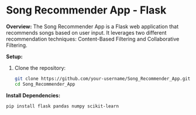 # Song Recommender App - Flask

**Overview:**
The Song Recommender App is a Flask web application that recommends songs based on user input. It leverages two different recommendation techniques: Content-Based Filtering and Collaborative Filtering.

**Setup:**
1. Clone the repository:

   ```bash
   git clone https://github.com/your-username/Song_Recommender_App.git
   cd Song_Recommender_App
   
**Install Dependencies:**
```bash
pip install flask pandas numpy scikit-learn
